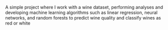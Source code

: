 A simple project where I work with a wine dataset, performing analyses and developing machine learning algorithms such as linear regression, neural networks, and random forests to predict wine quality and classify wines as red or white
